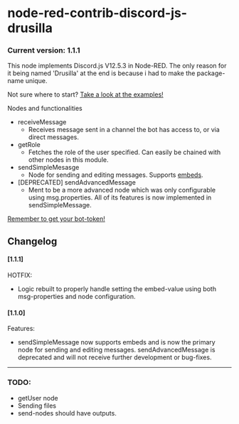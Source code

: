 # node-red-contrib-discord-js-drusilla
### Current version: 1.1.1

This node implements Discord.js V12.5.3 in Node-RED. The only reason for it being named 'Drusilla' at the end is because i had to make the package-name unique.

Not sure where to start? [Take a look at the examples!](https://github.com/Mar10-9us/node-red-contrib-discord-js/blob/main/EXAMPLES.md)

Nodes and functionalities
* receiveMessage
	* Receives message sent in a channel the bot has access to, or via direct messages.
* getRole
	* Fetches the role of the user specified. Can easily be chained with other nodes in this module.
* sendSimpleMesasge
	* Node for sending and editing messages. Supports [embeds](https://discordjs.guide/popular-topics/embeds.html#using-an-embed-object).
* [DEPRECATED] sendAdvancedMessage
	* Ment to be a more advanced node which was only configurable using msg.properties. All of its features is now implemented in sendSimpleMessage.
 		
[Remember to get your bot-token!](https://discord.com/developers/applications)


## Changelog
#### [1.1.1]
HOTFIX:
* Logic rebuilt to properly handle setting the embed-value using both msg-properties and node configuration.

#### [1.1.0]
Features:
* sendSimpleMessage now supports embeds and is now the primary node for sending and editing messages. sendAdvancedMessage is deprecated and will not receive further development or bug-fixes.
----


### TODO:
* getUser node
* Sending files
* send-nodes should have outputs.